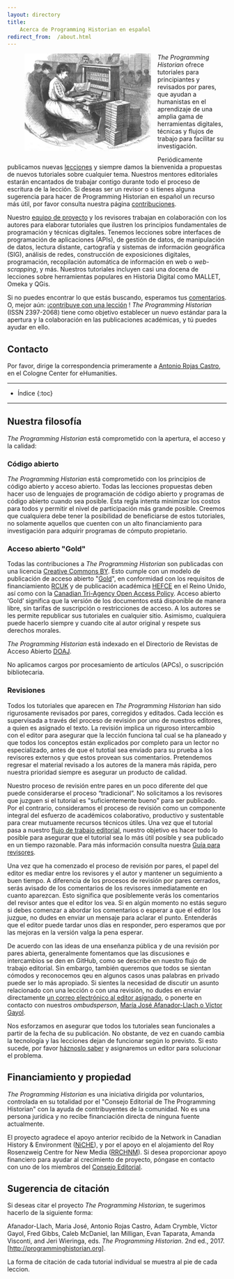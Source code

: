 ```yaml
---  
layout: directory
title:  
    Acerca de Programming Historian en español
redirect_from:  /about.html
---
```


<figure>
	<img src="../images/about.png" width="290px" style="float: left; margin-right: 15px; margin-bottom: 15px;" />
</figure>

*The Programming Historian* ofrece tutoriales para principiantes y revisados por pares, que ayudan a humanistas en el aprendizaje de una amplia gama de herramientas digitales, técnicas y flujos de trabajo para facilitar su investigación.

Periódicamente publicamos nuevas [lecciones] y siempre damos la bienvenida a  propuestas de nuevos tutoriales sobre cualquier tema. Nuestros mentores editoriales estarán encantados de trabajar contigo durante todo el proceso de escritura de la lección. Si deseas ser un revisor o si tienes alguna sugerencia para hacer de Programming Historian en español un recurso más útil, por favor consulta nuestra página [contribuciones].

Nuestro [equipo de proyecto] y los revisores trabajan en colaboración con los autores para elaborar tutoriales que ilustren los principios fundamentales de programación y técnicas digitales. Tenemos lecciones sobre interfaces de programación de aplicaciones (APIs), de gestión de datos, de manipulación de datos, lectura distante, cartografía y sistemas de información geográfica (SIG), análisis de redes, construcción de exposiciones digitales, programación, recopilación automática de información en web o *web-scrapping*, y más. Nuestros tutoriales incluyen casi una docena de lecciones sobre herramientas populares en Historia Digital como MALLET, Omeka y QGis.

Si no puedes encontrar lo que estás buscando, esperamos tus [comentarios]. O, mejor aún: ¡[contribuye con una lección] ! *The Programming Historian* (ISSN 2397-2068) tiene como objetivo establecer un nuevo estándar para la apertura y la colaboración en las publicaciones académicas, y tú puedes ayudar en ello.

## Contacto

Por favor, dirige la correspondencia primeramente a [Antonio Rojas Castro], en el Cologne Center for eHumanities.

- - - - - 

* Índice
{:toc}

- - - - - 


## Nuestra filosofía

*The Programming Historian* está comprometido con la apertura, el acceso y la calidad:

### Código abierto

*The Programming Historian* está comprometido con los principios de código abierto y acceso abierto. Todas las lecciones propuestas deben hacer uso de lenguajes de programación de código abierto y programas de código abierto cuando sea posible. Esta regla intenta minimizar los costos para todos y permitir el nivel de participación más grande posible. Creemos que cualquiera debe tener la posibilidad de beneficiarse de estos tutoriales, no solamente aquellos que cuenten con un alto financiamiento para investigación para adquirir programas de cómputo propietario.

### Acceso abierto "Gold"

Todas las contribuciones a *The Programming Historian* son publicadas con una licencia [Creative Commons BY]. Esto cumple con un modelo de publicación de acceso abierto "[Gold]", en conformidad con los requisitos de financiamiento [RCUK] y de publicación académica [HEFCE] en el Reino Unido, así como con la [Canadian Tri-Agency Open Access Policy]. Acceso abierto ‘Gold’ significa que la versión de los documentos está disponible de manera libre, sin tarifas de suscripción o restricciones de acceso. A los autores se les permite republicar sus tutoriales en cualquier sitio. Asimismo, cualquiera puede hacerlo siempre y cuando cite al autor original y respete sus derechos morales.

*The Programming Historian* está indexado en el Directorio de Revistas de Acceso Abierto [DOAJ].

No aplicamos cargos por procesamiento de artículos (APCs), o suscripción bibliotecaria.

### Revisiones

Todos los tutoriales que aparecen en *The Programming Historian* han sido rigurosamente revisados por pares, corregidos y editados. Cada lección es supervisada a través del proceso de revisión por uno de nuestros editores, a quien es asignado el texto. La revisión implica un riguroso intercambio con el editor para asegurar que la lección funciona tal cual se ha planeado y que todos los conceptos están explicados por completo para un lector no especializado, antes de que el tutotial sea enviado para su prueba a los revisores externos y que estos provean sus comentarios. Pretendemos regresar el material revisado a los autores de la manera más rápida, pero nuestra prioridad siempre es asegurar un producto de calidad.

Nuestro proceso de revisión entre pares en un poco diferente del que puede considerarse el proceso “tradicional”. No solicitamos a los revisores que juzguen si el tutorial es "suficientemente bueno" para ser publicado. Por el contrario, consideramos el proceso de revisión como un componente integral del esfuerzo de académicos colaborativo, productivo y sustentable para crear mutuamente recursos técnicos útiles. Una vez que el tutorial pasa a nuestro [flujo de trabajo editorial], nuestro objetivo es hacer todo lo posible para asegurar que el tutorial sea lo más útil posible y sea publicado en un tiempo razonable. Para más información consulta nuestra [Guía para revisores].

Una vez que ha comenzado el proceso de revisión por pares, el papel del editor es mediar entre los revisores y el autor y mantener un seguimiento a buen tiempo. A diferencia de los procesos de revisión por pares cerrados, serás avisado de los comentarios de los revisores inmediatamente en cuanto aparezcan. Esto significa que posiblemente verás los comentarios del revisor antes que el editor los vea. Si en algún momento no estás seguro si debes comenzar a abordar los comentarios o esperar a que el editor los juzgue, no dudes en enviar un mensaje para aclarar el punto. Entenderás que el editor puede tardar unos días en responder, pero esperamos que por las mejoras en la versión valga la pena esperar.

De acuerdo con las ideas de una enseñanza pública y de una revisión por pares abierta, generalmente fomentamos que las discusiones e intercambios se den en GitHub, como se describe en nuestro flujo de trabajo editorial. Sin embargo, también queremos que todos se sientan cómodos y reconocemos qeu en algunos casos unas palabras en privado puede ser lo más apropiado. Si sientes la necesidad de discutir un asunto relacionado con una lección o con una revisión, no dudes en enviar directamente [un correo electrónico al editor asignado], o ponerte en contacto con nuestros *ombudsperson*, [María José Afanador-Llach o Víctor Gayol].

Nos esforzamos en asegurar que todos los tutoriales sean funcionales a partir de la fecha de su publicación. No obstante, de vez en cuando cambia la tecnología y las lecciones dejan de funcionar según lo previsto. Si esto sucede, por favor [háznoslo saber] y asignaremos un editor para solucionar el problema.

## Financiamiento y propiedad

*The Programming Historian* es una iniciativa dirigida por voluntarios, controlada en su totalidad por el "Consejo Editorial de The Programming Historian" con la ayuda de contribuyentes de la comunidad. No es una persona jurídica y no recibe financiación directa de ninguna fuente actualmente.

El proyecto agradece el apoyo anterior recibido de la Network in Canadian History &amp; Environment ([NiCHE]), y por el apoyo en el alojamiento del Roy Rosenzweig Centre for New Media ([RRCHNM]). Si desea proporcionar apoyo financiero para ayudar al crecimiento de proyecto, póngase en contacto con uno de los miembros del [Consejo Editorial].

## Sugerencia de citación

Si deseas citar el proyecto *The Programming Historian*, te sugerimos hacerlo de la siguiente forma:

Afanador-Llach, Maria José, Antonio Rojas Castro, Adam Crymble, Víctor Gayol, Fred Gibbs, Caleb McDaniel, Ian Milligan, Evan Taparata, Amanda Visconti, and Jeri Wieringa, eds. _The Programming Historian_. 2nd ed., 2017. [http://programminghistorian.org].

La forma de citación de cada tutorial individual se muestra al pie de cada leccion.



[lecciones]: http://programminghistorian.org/es/lecciones
[contribuciones]: http://programminghistorian.org/es/contribuciones
[equipo de proyecto]: http://programminghistorian.org/es/equipo-de-proyecto
[comentarios]: http://programminghistorian.org/es/retroalimentacion
[contribuye con una lección]: http://programminghistorian.org/es/contribuciones
[Antonio Rojas Castro]: mailto:rojas.castro.antonio@gmail.com
[Creative Commons BY]: https://creativecommons.org/licenses/by/2.0/
[Gold]: https://en.wikipedia.org/wiki/Open_access
[RCUK]: http://www.rcuk.ac.uk/research/openaccess/
[HEFCE]: http://www.hefce.ac.uk/rsrch/oa/">HEFCE
[Canadian Tri-Agency Open Access Policy]: http://www.science.gc.ca/default.asp?lang=En&amp;n=F6765465-1
[DOAJ]: https://doaj.org/toc/2397-2068
[flujo de trabajo editorial]: http://programminghistorian.org/es/flujo-de-trabajo-nuevas-lecciones
[Guía para revisores]: http://programminghistorian.org/es/guia-para-revisores
[un correo electrónico al editor asignado]: http://programminghistorian.org/es/equipo-de-proyecto
[María José Afanador-Llach o Víctor Gayol]: http://programminghistorian.org/es/equipo-de-proyecto
[háznoslo saber]: http://programminghistorian.org/es/retroalimentacion
[NiCHE]: http://niche-canada.org/
[RRCHNM]: http://chnm.gmu.edu/
[Consejo Editorial]: http://programminghistorian.org/project-team
[http://programminghistorian.org]: http://programminghistorian.org/
